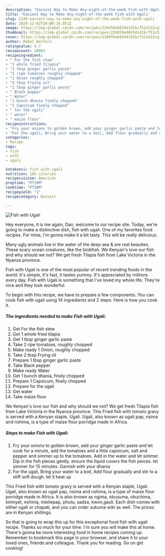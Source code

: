 ```yaml
---
description: "Easiest Way to Make Any-night-of-the-week Fish with Ugali"
title: "Easiest Way to Make Any-night-of-the-week Fish with Ugali"
slug: 2145-easiest-way-to-make-any-night-of-the-week-fish-with-ugali
date: 2020-12-02T10:00:34.051Z
image: https://img-global.cpcdn.com/recipes/22b859a602941d1b/751x532cq70/fish-with-ugali-recipe-main-photo.jpg
thumbnail: https://img-global.cpcdn.com/recipes/22b859a602941d1b/751x532cq70/fish-with-ugali-recipe-main-photo.jpg
cover: https://img-global.cpcdn.com/recipes/22b859a602941d1b/751x532cq70/fish-with-ugali-recipe-main-photo.jpg
author: Mabel Walters
ratingvalue: 4.7
reviewcount: 28063
recipeingredient:
- " For the fish stew"
- "1 whole fried tilapia"
- "1 tbsp ginger garlic paste"
- "2 ripe tomatoes roughly chopped"
- "1 Onion roughly chopped"
- "2 tbsp Frying oil"
- "1 tbsp ginger garlic paste"
- " Black pepper"
- " Water"
- "1 bunch dhania finely chopped"
- "1 Capsicum finely chopped"
- " for the ugali"
- " water"
- " maize flour"
recipeinstructions:
- "Fry your onions to golden brown, add your ginger garlic paste and let cook for a minute, add the tomatoes and a little capsicum, salt and pepper and simmer up to the tomatoes. Add in the water and let simmer. Dip in the fish pieces gently. ensure the liquid covers the fish peices. let simmer for 15 minutes. Garnish with your dhania"
- "For the ugali, Bring your water to a boil, Add flour gradually and stir to a stiff soft dough. let it heat up"
categories:
- Recipe
tags:
- fish
- with
- ugali

katakunci: fish with ugali 
nutrition: 185 calories
recipecuisine: American
preptime: "PT19M"
cooktime: "PT36M"
recipeyield: "1"
recipecategory: Dessert

---
```



![Fish with Ugali](https://img-global.cpcdn.com/recipes/22b859a602941d1b/751x532cq70/fish-with-ugali-recipe-main-photo.jpg)

Hey everyone, it is me again, Dan, welcome to our recipe site. Today, we're going to make a distinctive dish, fish with ugali. One of my favorites food recipes. For mine, I'm gonna make it a bit tasty. This will be really delicious.

Many ugly animals live in the water of the deep sea &amp; are real beauties. These scary ocean creatures, like the blobfish. We Kenyan&#39;s love our fish and why should we not? We get fresh Tilapia fish from Lake Victoria in the Nyanza province.

Fish with Ugali is one of the most popular of recent trending foods in the world. It's simple, it's fast, it tastes yummy. It's appreciated by millions every day. Fish with Ugali is something that I've loved my whole life. They're nice and they look wonderful.


To begin with this recipe, we have to prepare a few components. You can cook fish with ugali using 14 ingredients and 2 steps. Here is how you cook it.

<!--inarticleads1-->

##### The ingredients needed to make Fish with Ugali:

1. Get  For the fish stew
1. Get 1 whole fried tilapia
1. Get 1 tbsp ginger garlic paste
1. Take 2 ripe tomatoes, roughly chopped
1. Make ready 1 Onion, roughly chopped
1. Take 2 tbsp Frying oil
1. Prepare 1 tbsp ginger garlic paste
1. Take  Black pepper
1. Make ready  Water
1. Get 1 bunch dhania, finely chopped
1. Prepare 1 Capsicum, finely chopped
1. Prepare  for the ugali
1. Get  water
1. Take  maize flour


We Kenyan&#39;s love our fish and why should we not? We get fresh Tilapia fish from Lake Victoria in the Nyanza province. This Fried fish with tomato gravy is served with a Kenyan staple, Ugali. Ugali, also known as ugali pap, nsima and nshima, is a type of maize flour porridge made in Africa. 

<!--inarticleads2-->

##### Steps to make Fish with Ugali:

1. Fry your onions to golden brown, add your ginger garlic paste and let cook for a minute, add the tomatoes and a little capsicum, salt and pepper and simmer up to the tomatoes. Add in the water and let simmer. Dip in the fish pieces gently. ensure the liquid covers the fish peices. let simmer for 15 minutes. Garnish with your dhania
1. For the ugali, Bring your water to a boil, Add flour gradually and stir to a stiff soft dough. let it heat up


This Fried fish with tomato gravy is served with a Kenyan staple, Ugali. Ugali, also known as ugali pap, nsima and nshima, is a type of maize flour porridge made in Africa. It is also known as ngima, obusuma, obuchima, kimnyet, nshima, mieliepap, phutu, sadza, kwon,gauli. Each dish comes with either ugali or chapati, and you can order sukuma wiki as well. The prices are in Kenyan shillings. 

So that is going to wrap this up for this exceptional food fish with ugali recipe. Thanks so much for your time. I'm sure you will make this at home. There's gonna be more interesting food in home recipes coming up. Remember to bookmark this page in your browser, and share it to your loved ones, friends and colleague. Thank you for reading. Go on get cooking!
